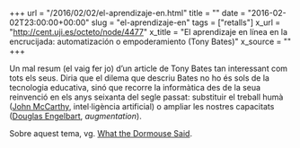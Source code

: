 +++
url = "/2016/02/02/el-aprendizaje-en.html"
title = ""
date = "2016-02-02T23:00:00+00:00"
slug = "el-aprendizaje-en"
tags = ["retalls"]
x_url = "http://cent.uji.es/octeto/node/4477"
x_title = "El aprendizaje en línea en la encrucijada: automatización o empoderamiento (Tony Bates)"
x_source = ""
+++


Un mal resum (el vaig fer jo) d’un article de Tony Bates tan interessant com tots els seus. Diria que el dilema que descriu Bates no ho és sols de la tecnologia educativa, sinó que recorre la informàtica des de la seua reinvenció en els anys seixanta del segle passat: substituir el treball humà ([John McCarthy](https://en.wikipedia.org/wiki/John_McCarthy_%28computer_scientist%29), intel·ligència artificial) o ampliar les nostres capacitats ([Douglas Engelbart](https://en.wikipedia.org/wiki/Douglas_Engelbart), *augmentation*).

Sobre aquest tema, vg. [What the Dormouse Said](https://en.wikipedia.org/wiki/What_the_Dormouse_Said).

